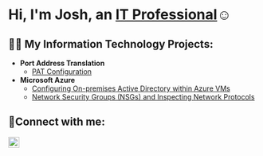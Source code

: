 <h1>Hi, I'm Josh, an <a href="https://www.linkedin.com/in/joshua-hawkins-403053191/">IT Professional</a>☺</h1>

<h2>👨‍💻 My Information Technology Projects:</h2>

- <b>Port Address Translation</b>
  - [PAT Configuration](https://josh-it.github.io/PAT-Port-Address-Translation)
- <b>Microsoft Azure</b>
  - [Configuring On-premises Active Directory within Azure VMs](https://github.com/joshmadakorcc/configure-ad)
  - [Network Security Groups (NSGs) and Inspecting Network Protocols](https://github.com/joshmadakorcc/azure-network-protocols)

<h2>🤳Connect with me:</h2>

[<img align="left" alt="Josh | LinkedIn" width="22px" src="https://cdn.jsdelivr.net/npm/simple-icons@v3/icons/linkedin.svg" />][linkedin]


[linkedin]: https://www.linkedin.com/in/josh-hawkins23/
